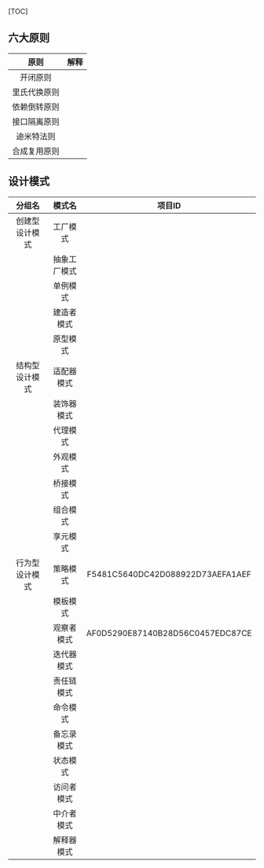 [TOC]

## 六大原则

|     原则     | 解释 |
| :----------: | :--: |
|   开闭原则   |      |
| 里氏代换原则 |      |
| 依赖倒转原则 |      |
| 接口隔离原则 |      |
|  迪米特法则  |      |
| 合成复用原则 |      |



## 设计模式

|     分组名     |    模式名    |              项目ID              |
| :------------: | :----------: | :------------------------------: |
| 创建型设计模式 |   工厂模式   |                                  |
|                | 抽象工厂模式 |                                  |
|                |   单例模式   |                                  |
|                |  建造者模式  |                                  |
|                |   原型模式   |                                  |
| 结构型设计模式 |  适配器模式  |                                  |
|                |  装饰器模式  |                                  |
|                |   代理模式   |                                  |
|                |   外观模式   |                                  |
|                |   桥接模式   |                                  |
|                |   组合模式   |                                  |
|                |   享元模式   |                                  |
| 行为型设计模式 |   策略模式   | F5481C5640DC42D088922D73AEFA1AEF |
|                |   模板模式   |                                  |
|                |  观察者模式  | AF0D5290E87140B28D56C0457EDC87CE |
|                |  迭代器模式  |                                  |
|                |  责任链模式  |                                  |
|                |   命令模式   |                                  |
|                |  备忘录模式  |                                  |
|                |   状态模式   |                                  |
|                |  访问者模式  |                                  |
|                |  中介者模式  |                                  |
|                |  解释器模式  |                                  |

